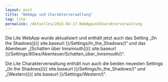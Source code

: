 ```yaml
---
layout: post
title: "WebApp und Charakterverwaltung"
tag: lite
permalink: /Aktuelles/2015-02-17-WebAppundCharakterverwaltung
---
```


Die Lite WebApp wurde aktualisiert und enthält jetzt auch das Setting &bdquo;[In the Shadows]({{ site.baseurl }}/Settings/In_the_Shadows/)&ldquo; und das Abenteuer &bdquo;[Schatten über Innsmouth]({{ site.baseurl }}/Settings/80ies/Abenteuer/Schatten_über_Innsmouth/)&ldquo;.

Die Lite Charakterverwaltung enthält nun auch die beiden neuesten Settings &bdquo;[In the Shadows]({{ site.baseurl }}/Settings/In_the_Shadows/)&ldquo; und &bdquo;[Western]({{ site.baseurl }}/Settings/Western/)&ldquo;.

